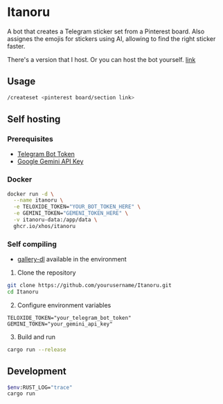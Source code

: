 # Itanoru

A bot that creates a Telegram sticker set from a Pinterest board. Also assignes the emojis for stickers using AI, allowing to find the right sticker faster.

There's a version that I host. Or you can host the bot yourself.
[link](https://t.me/ItanoruBot)

## Usage

```bash
/createset <pinterest board/section link>
```

## Self hosting

### Prerequisites

- [Telegram Bot Token](https://t.me/botfather)
- [Google Gemini API Key](https://aistudio.google.com/app/apikey)

### Docker

```bash
docker run -d \
  --name itanoru \
  -e TELOXIDE_TOKEN="YOUR_BOT_TOKEN_HERE" \
  -e GEMINI_TOKEN="GEMENI_TOKEN_HERE" \
  -v itanoru-data:/app/data \
  ghcr.io/xhos/itanoru
```

### Self compiling

- [gallery-dl](https://github.com/mikf/gallery-dl) available in the environment

1. Clone the repository

```bash
git clone https://github.com/yourusername/Itanoru.git
cd Itanoru
```

2. Configure environment variables

`TELOXIDE_TOKEN="your_telegram_bot_token"`
`GEMINI_TOKEN="your_gemini_api_key"`

3. Build and run

```bash
cargo run --release
```

## Development

```bash
$env:RUST_LOG="trace"
cargo run
```
